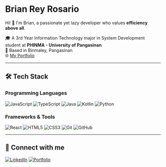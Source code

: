 # Brian Rey Rosario

Hi! 👋 I'm Brian, a passionate yet lazy developer who values **efficiency above all**.

🎓 A 3rd Year Information Technology major in System Development student at **PHINMA - University of Pangasinan**  
📍 Based in Binmaley, Pangasinan  
🌐 [My Portfolio](https://breeyanr.github.io/main.html)

---

## 🛠 Tech Stack

### Programming Languages
![JavaScript](https://img.shields.io/badge/-JavaScript-F7DF1E?logo=javascript&logoColor=000)
![TypeScript](https://img.shields.io/badge/-TypeScript-3178C6?logo=typescript&logoColor=fff)
![Java](https://img.shields.io/badge/-Java-007396?logo=java&logoColor=fff)
![Kotlin](https://img.shields.io/badge/-Kotlin-0095D5?logo=kotlin&logoColor=fff)
![Python](https://img.shields.io/badge/-Python-3776AB?logo=python&logoColor=fff)

### Frameworks & Tools
![React](https://img.shields.io/badge/-React-61DAFB?logo=react&logoColor=000)
![HTML5](https://img.shields.io/badge/-HTML5-E34F26?logo=html5&logoColor=fff)
![CSS3](https://img.shields.io/badge/-CSS3-1572B6?logo=css3&logoColor=fff)
![Git](https://img.shields.io/badge/-Git-F05032?logo=git&logoColor=fff)
![GitHub](https://img.shields.io/badge/-GitHub-181717?logo=github&logoColor=fff)

---

## 🔗 Connect with me

[![LinkedIn](https://img.shields.io/badge/-LinkedIn-0A66C2?logo=linkedin&logoColor=fff)](https://www.linkedin.com/in/brian-rosario-8a65462a1)
[![Portfolio](https://img.shields.io/badge/-Portfolio-000?logo=githubpages&logoColor=fff)](https://breeyanr.github.io/main.html)

